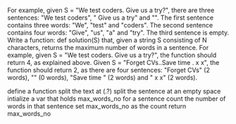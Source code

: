 For example, given S = "We test coders. Give us a try?", there are three sentences: "We test coders", " Give us a try" and "". The first sentence contains three words: "We", "test" and "coders". The second sentence contains four words: "Give", "us", "a" and "try". The third sentence is empty.
Write a function:
def solution(S)
that, given a string S consisting of N characters, returns the maximum number of words in a sentence.
For example, given S = "We test coders. Give us a try?", the function should return 4, as explained above.
Given S = "Forget CVs..Save time . x x", the function should return 2, as there are four sentences: "Forget CVs" (2 words), "" (0 words), "Save time " (2 words) and " x x" (2 words).


define a function
split the text at (.?)
split the sentence at an empty space
intialize a var that holds max_words_no for a sentence
count the number of words in that sentence 
set max_words_no as the count 
return max_words_no
